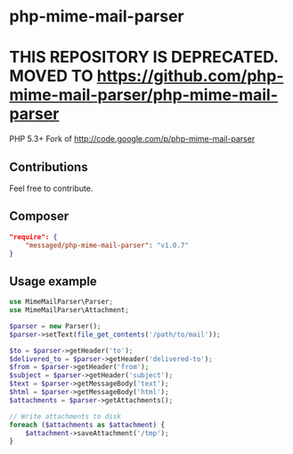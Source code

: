 php-mime-mail-parser
====================

# THIS REPOSITORY IS DEPRECATED. MOVED TO https://github.com/php-mime-mail-parser/php-mime-mail-parser

PHP 5.3+ Fork of  http://code.google.com/p/php-mime-mail-parser

## Contributions
Feel free to contribute.

## Composer
```json
"require": {
	"messaged/php-mime-mail-parser": "v1.0.7"
}
```

## Usage example

```php
use MimeMailParser\Parser;
use MimeMailParser\Attachment;

$parser = new Parser();
$parser->setText(file_get_contents('/path/to/mail'));

$to = $parser->getHeader('to');
$delivered_to = $parser->getHeader('delivered-to');
$from = $parser->getHeader('from');
$subject = $parser->getHeader('subject');
$text = $parser->getMessageBody('text');
$html = $parser->getMessageBody('html');
$attachments = $parser->getAttachments();

// Write attachments to disk
foreach ($attachments as $attachment) {
    $attachment->saveAttachment('/tmp');
}
```

